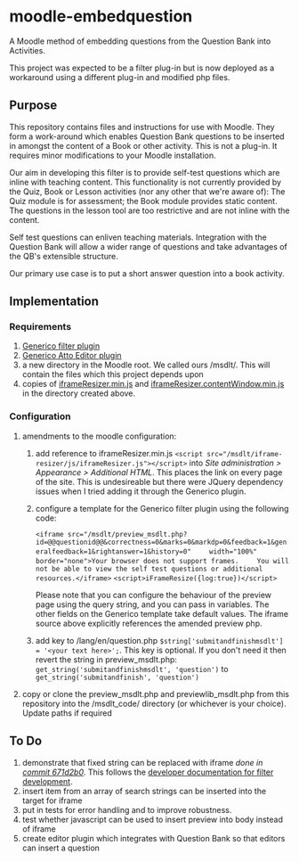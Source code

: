 # moodle-embedquestion
A Moodle method of embedding questions from the Question Bank into Activities.

This project was expected to be a filter plug-in but is now deployed as a workaround
using a different plug-in and modified php files.

## Purpose

This repository contains files and instructions for use with Moodle. They form a
work-around which enables Question Bank questions to be inserted in amongst the
content of a Book or other activity. This is not a plug-in. It requires minor
modifications to your Moodle installation.

Our aim in developing this filter is to provide self-test questions which are inline 
with teaching content. This functionality is not currently provided by the Quiz, 
Book or Lesson activities (nor any other that we're aware of): The Quiz module is for
assessment; the Book module provides static content. The questions in the lesson tool
are too restrictive and are not inline with the content.

Self test questions can enliven teaching materials. Integration with the Question
Bank will allow a wider range of questions and take advantages of the QB's extensible
structure.

Our primary use case is to put a short answer question into a book activity.

## Implementation

### Requirements

1. [Generico filter plugin][3]
1. [Generico Atto Editor plugin][4]
1. a new directory in the Moodle root. We called ours /msdlt/. This will contain the files
   which this project depends upon 
1. copies of [iframeResizer.min.js][7] and [iframeResizer.contentWindow.min.js][8] in the
   directory created above.

### Configuration

1. amendments to the moodle configuration:
    1. add reference to iframeResizer.min.js ```<script src="/msdlt/iframe-resizer/js/iframeResizer.js"></script>```
       into _Site administration > Appearance > Additional HTML_. This places the link on
       every page of the site. This is undesireable but there were JQuery dependency
       issues when I tried adding it through the Generico plugin.
    1. configure a template for the Generico filter plugin using the following code:
 
       ```<iframe src="/msdlt/preview_msdlt.php?id=@@questionid@@&correctness=0&marks=0&markdp=0&feedback=1&generalfeedback=1&rightanswer=1&history=0"```
       ```    width="100%" border="none">Your browser does not support frames.```
       ```    You will not be able to view the self test questions or additional resources.</iframe>```
       ```<script>iFrameResize({log:true})</script>```

       Please note that you can configure the behaviour of the preview page using the query
       string, and you can pass in variables. The other fields on the Generico template take
       default values. The iframe source above explicitly references the amended preview php.
    1. add key to /lang/en/question.php ```$string['submitandfinishmsdlt'] = '<your text here>';```.
       This key is optional. If you don't need it then revert the string in preview_msdlt.php:
       ```get_string('submitandfinishmsdlt', 'question')``` to ```get_string('submitandfinish', 'question')```
1. copy or clone the preview_msdlt.php and previewlib_msdlt.php from this repository into the
   /msdlt_code/ directory (or whichever is your choice). Update paths if required

## To Do

1. demonstrate that fixed string can be replaced with iframe _done in [commit 671d2b0][1]_.
   This follows the [developer documentation for filter development][2].
1. insert item from an array of search strings can be inserted into the target for iframe
1. put in tests for error handling and to improve robustness.
1. test whether javascript can be used to insert preview into body instead of iframe
1. create editor plugin which integrates with Question Bank so that editors can insert a question

[1]:https://github.com/msdlt/moodle-filter_embedquestion/commit/671d2b03b61e369e2929ed9d4ecf942d39463826
[2]:https://docs.moodle.org/dev/Filters

[3]:https://moodle.org/plugins/filter_generico
[4]:https://moodle.org/plugins/atto_generico
[5]:https://github.com/davidjbradshaw/iframe-resizer
[6]:https://github.com/msdlt/moodle-embedquestion
[7]:https://github.com/davidjbradshaw/iframe-resizer/blob/master/js/iframeResizer.min.js
[8]:https://github.com/davidjbradshaw/iframe-resizer/blob/master/js/iframeResizer.contentWindow.min.js

